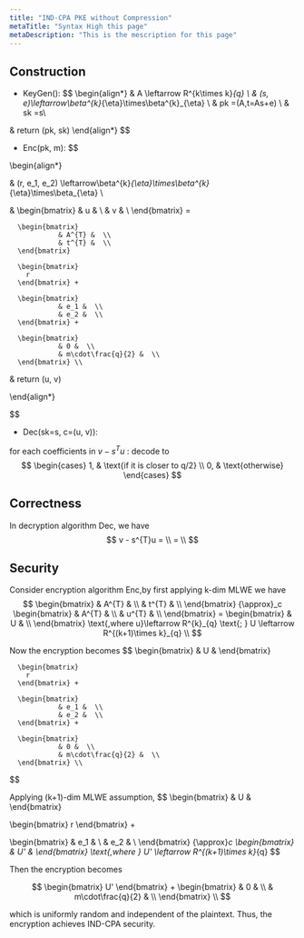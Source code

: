 ```yaml
---
title: "IND-CPA PKE without Compression"
metaTitle: "Syntax High this page"
metaDescription: "This is the mescription for this page"
---
```


## Construction

* KeyGen():
$$
\begin{align*}
&  A \leftarrow R^{k\times k}_{q} \\
&  (s, e)\leftarrow\beta^{k}_{\eta}\times\beta^{k}_{\eta} \\
&  pk =(A,t=As+e) \\
&  sk =s\\

&  return (pk, sk)
\end{align*}
$$

* Enc(pk, m):
$$

\begin{align*}

&      (r, e_1, e_2) \leftarrow\beta^{k}_{\eta}\times\beta^{k}_{\eta}\times\beta_{\eta} \\


&      \begin{bmatrix}
                & u &  \\
                & v &  \\
      \end{bmatrix} =

      \begin{bmatrix}
                & A^{T} &  \\
                & t^{T} &  \\
      \end{bmatrix}

      \begin{bmatrix}
        r
      \end{bmatrix} +

      \begin{bmatrix}
                & e_1 &  \\
                & e_2 &  \\
      \end{bmatrix} +

      \begin{bmatrix}
                & 0 &  \\
                & m\cdot\frac{q}{2} &  \\
      \end{bmatrix} \\

&      return (u, v)


\end{align*}


$$

* Dec(sk=s, c=(u, v)):


for each coefficients in $v - s^{T}u$ :
decode to
$$
        \begin{cases}
          1, & \text{if it is closer to q/2} \\
          0, & \text{otherwise}
        \end{cases}
$$



## Correctness

In decryption algorithm Dec,
we have
$$
  v - s^{T}u = \\
             = \\
$$

## Security

Consider encryption algorithm Enc,by first applying k-dim MLWE we have
$$
\begin{bmatrix}
          & A^{T} &  \\
          & t^{T} &  \\
\end{bmatrix} {\approx}_c
\begin{bmatrix}
          & A^{T} &  \\
          & u^{T} &  \\
\end{bmatrix}
= \begin{bmatrix}
          & U &  \\
\end{bmatrix}
\text{,where u}\leftarrow R^{k}_{q} \text{; } U \leftarrow R^{(k+1)\times k}_{q} \\
$$

Now the encryption becomes
$$
      \begin{bmatrix}
                & U &
      \end{bmatrix}

      \begin{bmatrix}
        r
      \end{bmatrix} +

      \begin{bmatrix}
                & e_1 &  \\
                & e_2 &  \\
      \end{bmatrix} +

      \begin{bmatrix}
                & 0 &  \\
                & m\cdot\frac{q}{2} &  \\
      \end{bmatrix} \\
$$

Applying (k+1)-dim MLWE assumption,
$$
\begin{bmatrix}
          & U &
\end{bmatrix}

\begin{bmatrix}
  r
\end{bmatrix} +

\begin{bmatrix}
          & e_1 &  \\
          & e_2 &  \\
\end{bmatrix} {\approx}_c
\begin{bmatrix}
          & U' &
\end{bmatrix}
\text{,where } U' \leftarrow R^{(k+1)\times k}_{q}
$$

Then the encryption becomes

$$
\begin{bmatrix}
  U'
\end{bmatrix} +
\begin{bmatrix}
          & 0 &  \\
          & m\cdot\frac{q}{2} &  \\
\end{bmatrix} \\
$$

which is uniformly random and independent of the plaintext. Thus, the encryption achieves IND-CPA security. 
